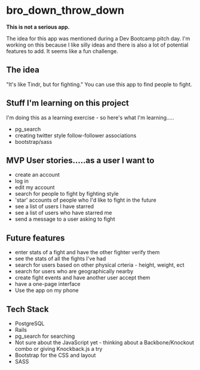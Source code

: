 # bro_down_throw_down

**This is not a serious app.**

The idea for this app was mentioned during a Dev Bootcamp pitch day.
I'm working on this because I like silly ideas and there is also a lot of potential features to add. It seems like a fun challenge.

## The idea
"It's like Tindr, but for fighting." You can use this app to find people to fight.

## Stuff I'm learning on this project
I'm doing this as a learning exercise - so here's what I'm learning.....

- pg_search
- creating twitter style follow-follower associations
- bootstrap/sass


## MVP User stories.....as a user I want to
- create an account
- log in
- edit my account
- search for people to fight by fighting style
- 'star' accounts of people who I'd like to fight in the future
- see a list of users I have starred
- see a list of users who have starred me
- send a message to a user asking to fight

## Future features
- enter stats of a fight and have the other fighter verify them
- see the stats of all the fights I've had
- search for users based on other physical crteria - height, weight, ect
- search for users who are geographically nearby
- create fight events and have another user accept them
- have a one-page interface
- Use the app on my phone

## Tech Stack
- PostgreSQL
- Rails
- pg_search for searching
- Not sure about the JavaScript yet - thinking about a Backbone/Knockout combo or giving Knockback.js a try
- Bootstrap for the CSS and layout
- SASS


